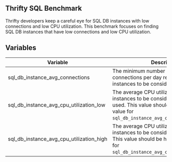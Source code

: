 ## Thrifty SQL Benchmark

Thrifty developers keep a careful eye for SQL DB instances with low connections and low CPU utilization. This benchmark focuses on finding SQL DB instances that have low connections and low CPU utilization.

## Variables

| Variable | Description | Default |
| - | - | - |
| sql_db_instance_avg_connections | The minimum number of average connections per day required for DB instances to be considered in-use. | 2 connections/day |
| sql_db_instance_avg_cpu_utilization_low | The average CPU utilization required for DB instances to be considered infrequently used. This value should be lower than the value for `sql_db_instance_avg_cpu_utilization_high`. | 25% |
| sql_db_instance_avg_cpu_utilization_high | The average CPU utilization required for DB instances to be considered frequently used. This value should be higher than the value for `sql_db_instance_avg_cpu_utilization_low`. | 50% |
